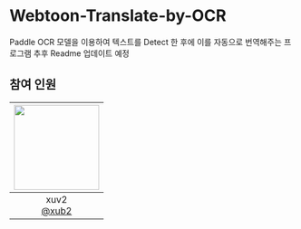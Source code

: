 # Webtoon-Translate-by-OCR
Paddle OCR 모델을 이용하여 텍스트를 Detect 한 후에 이를 자동으로 번역해주는 프로그램
추후 Readme 업데이트 예정

## 참여 인원
|<img src="https://avatars.githubusercontent.com/u/104479096?v=4" width="150" height="150"/>|
|:-:|
|xuv2<br/>[@xub2](https://github.com/xub2)|
